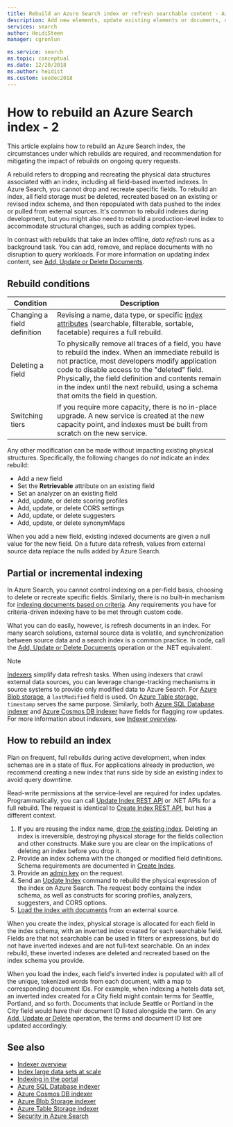```yaml
---
title: Rebuild an Azure Search index or refresh searchable content - Azure Search
description: Add new elements, update existing elements or documents, or delete obsolete documents in a full rebuild or partial incremental indexing to refresh an Azure Search index.
services: search
author: HeidiSteen
manager: cgronlun

ms.service: search
ms.topic: conceptual
ms.date: 12/20/2018
ms.author: heidist
ms.custom: seodec2018
---
```

# How to rebuild an Azure Search index - 2

This article explains how to rebuild an Azure Search index, the circumstances under which rebuilds are required, and recommendation for mitigating the impact of rebuilds on ongoing query requests.

A rebuild refers to dropping and recreating the physical data structures associated with an index, including all field-based inverted indexes. In Azure Search, you cannot drop and recreate specific fields. To rebuild an index, all field storage must be deleted, recreated based on an existing or revised index schema, and then repopulated with data pushed to the index or pulled from external sources. It's common to rebuild indexes during development, but you might also need to rebuild a production-level index to accommodate structural changes, such as adding complex types.

In contrast with rebuilds that take an index offline, *data refresh* runs as a background task. You can add, remove, and replace documents with no disruption to query workloads. For more information on updating index content, see [Add, Update or Delete Documents](https://docs.microsoft.com/rest/api/searchservice/addupdate-or-delete-documents).

## Rebuild conditions

| Condition | Description |
|-----------|-------------|
| Changing a field definition | Revising a name, data type, or specific [index attributes](https://docs.microsoft.com/rest/api/searchservice/create-index) (searchable, filterable, sortable, facetable) requires a full rebuild. |
| Deleting a field | To physically remove all traces of a field, you have to rebuild the index. When an immediate rebuild is not practice, most developers modify application code to disable access to the "deleted" field. Physically, the field definition and contents remain in the index until the next rebuild, using a schema that omits the field in question. |
| Switching tiers | If you require more capacity, there is no in-place upgrade. A new service is created at the new capacity point, and indexes must be built from scratch on the new service. |

Any other modification can be made without impacting existing physical structures. Specifically, the following changes do *not* indicate an index rebuild:

+ Add a new field
+ Set the **Retrievable** attribute on an existing field
+ Set an analyzer on an existing field
+ Add, update, or delete scoring profiles
+ Add, update, or delete CORS settings
+ Add, update, or delete suggesters
+ Add, update, or delete synonymMaps

When you add a new field, existing indexed documents are given a null value for the new field. On a future data refresh, values from external source data replace the nulls added by Azure Search.

## Partial or incremental indexing

In Azure Search, you cannot control indexing on a per-field basis, choosing to delete or recreate specific fields. Similarly, there is no built-in mechanism for [indexing documents based on criteria](https://stackoverflow.com/questions/40539019/azure-search-what-is-the-best-way-to-update-a-batch-of-documents). Any requirements you have for criteria-driven indexing have to be met through custom code.

What you can do easily, however, is refresh documents in an index. For many search solutions, external source data is volatile, and synchronization between source data and a search index is a common practice. In code, call the [Add, Update or Delete Documents](https://docs.microsoft.com/rest/api/searchservice/addupdate-or-delete-documents) operation or the .NET equivalent.

> [!Note]
>  [Indexers](search-indexer-overview.md) simplify data refresh tasks. When using indexers that crawl external data sources, you can leverage change-tracking mechanisms in source systems to provide only modified data to Azure Search. For [Azure Blob storage](search-howto-indexing-azure-blob-storage.md#incremental-indexing-and-deletion-detection), a `lastModified` field is used. On [Azure Table storage](search-howto-indexing-azure-tables.md#incremental-indexing-and-deletion-detection), `timestamp` serves the same purpose. Similarly, both [Azure SQL Database indexer](search-howto-connecting-azure-sql-database-to-azure-search-using-indexers.md#capture-new-changed-and-deleted-rows) and  [Azure Cosmos DB indexer](search-howto-index-cosmosdb.md#indexing-changed-documents) have fields for flagging row updates. For more information about indexers, see [Indexer overview](search-indexer-overview.md).

## How to rebuild an index

Plan on frequent, full rebuilds during active development, when index schemas are in a state of flux. For applications already in production, we recommend creating a new index that runs side by side an existing index to avoid query downtime.

Read-write permissions at the service-level are required for index updates. Programmatically, you can call [Update Index REST API](https://docs.microsoft.com/rest/api/searchservice/update-index) or .NET APIs for a full rebuild. The request is identical to [Create Index REST API](https://docs.microsoft.com/rest/api/searchservice/create-index), but has a different context.

1. If you are reusing the index name, [drop the existing index](https://docs.microsoft.com/rest/api/searchservice/delete-index). Deleting an index is irreversible, destroying physical storage for the fields collection and other constructs. Make sure you are clear on the implications of deleting an index before you drop it. 
2. Provide an index schema with the changed or modified field definitions. Schema requirements are documented in [Create Index](https://docs.microsoft.com/rest/api/searchservice/create-index).
3. Provide an [admin key](https://docs.microsoft.com/en-us/azure/search/search-security-api-keys) on the request.
4. Send an [Update Index](https://docs.microsoft.com/rest/api/searchservice/update-index) command to rebuild the physical expression of the index on Azure Search. The request body contains the index schema, as well as constructs for scoring profiles, analyzers, suggesters, and CORS options.
5. [Load the index with documents](https://docs.microsoft.com/rest/api/searchservice/addupdate-or-delete-documents) from an external source.

When you create the index, physical storage is allocated for each field in the index schema, with an inverted index created for each searchable field. Fields are that not searchable can be used in filters or expressions, but do not have inverted indexes and are not full-text searchable. On an index rebuild, these inverted indexes are deleted and recreated based on the index schema you provide.

When you load the index, each field's inverted index is populated with all of the unique, tokenized words from each document, with a map to corresponding document IDs. For example, when indexing a hotels data set, an inverted index created for a City field might contain terms for Seattle, Portland, and so forth. Documents that include Seattle or Portland in the City field would have their document ID listed alongside the term. On any [Add, Update or Delete](https://docs.microsoft.com/rest/api/searchservice/addupdate-or-delete-documents) operation, the terms and document ID list are updated accordingly.

## See also

+ [Indexer overview](search-indexer-overview.md)
+ [Index large data sets at scale](search-howto-large-index.md)
+ [Indexing in the portal](search-import-data-portal.md)
+ [Azure SQL Database indexer](search-howto-connecting-azure-sql-database-to-azure-search-using-indexers.md)
+ [Azure Cosmos DB indexer](search-howto-index-cosmosdb.md)
+ [Azure Blob Storage indexer](search-howto-indexing-azure-blob-storage.md)
+ [Azure Table Storage indexer](search-howto-indexing-azure-tables.md)
+ [Security in Azure Search](search-security-overview.md)